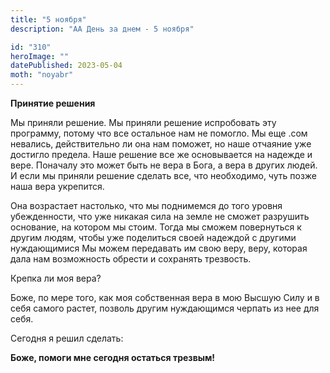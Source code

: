 ```yaml
---
title: "5 ноября"
description: "АА День за днем - 5 ноября"

id: "310"
heroImage: ""
datePublished: 2023-05-04
moth: "noyabr"
---
```


**Принятие решения**

Мы приняли решение. Мы приняли решение испробовать эту программу, потому что
все остальное нам не помогло. Мы еще .сом невались, действительно ли она нам
поможет, но наше отчаяние уже достигло предела. Наше решение все же
основывается на надежде и вере. Поначалу это может быть не вера в Бога, а вера
в других людей. И если мы приняли решение сделать все, что необходимо, чуть
позже наша вера укрепится.

Она возрастает настолько, что мы поднимемся до того уровня убежденности, что
уже никакая сила на земле не сможет разрушить основание, на котором мы стоим.
Тогда мы сможем повернуться к другим людям, чтобы уже поделиться своей
надеждой с другими нуждающимися Мы можем передавать им свою веру, веру,
которая дала нам возможность обрести и сохранять трезвость.

Крепка ли моя вера?

Боже, по мере того, как моя собственная вера в мою Высшую Силу и в себя самого
растет, позволь другим нуждающимся черпать из нее для себя.

Сегодня я решил сделать:

**Боже, помоги мне сегодня остаться трезвым!**
